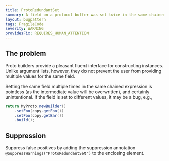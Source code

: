 ```yaml
---
title: ProtoRedundantSet
summary: A field on a protocol buffer was set twice in the same chained expression.
layout: bugpattern
tags: FragileCode
severity: WARNING
providesFix: REQUIRES_HUMAN_ATTENTION
---
```


<!--
*** AUTO-GENERATED, DO NOT MODIFY ***
To make changes, edit the @BugPattern annotation or the explanation in docs/bugpattern.
-->

## The problem
Proto builders provide a pleasant fluent interface for constructing instances.
Unlike argument lists, however, they do not prevent the user from providing
multiple values for the same field.

Setting the same field multiple times in the same chained expression is
pointless (as the intermediate value will be overwritten), and certainly
unintentional. If the field is set to different values, it may be a bug, e.g.,

```java
return MyProto.newBuilder()
    .setFoo(copy.getFoo())
    .setFoo(copy.getBar())
    .build();
```

## Suppression
Suppress false positives by adding the suppression annotation `@SuppressWarnings("ProtoRedundantSet")` to the enclosing element.
